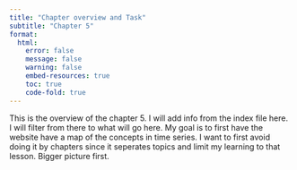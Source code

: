 ```yaml
---
title: "Chapter overview and Task"
subtitle: "Chapter 5"
format: 
  html:
    error: false
    message: false
    warning: false
    embed-resources: true
    toc: true
    code-fold: true
---
```






This is the overview of the chapter 5. I will add info from the index file here. I will filter from there to what will go here.
My goal is to first have the website have a map of the concepts in time series. I want to first avoid doing it by chapters since it seperates topics and limit my learning to that lesson. Bigger picture first.







